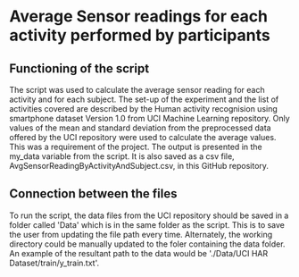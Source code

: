 # Average Sensor readings for each activity performed by participants

## Functioning of the script
The script was used to calculate the average sensor reading for each activity and for each subject. The set-up of the experiment and the list of activities covered are described by the Human activity recognision using smartphone dataset Version 1.0 from UCI Machine Learning repository. 
Only values of the mean and standard deviation from the preprocessed data offered by the UCI repository were used to calculate the average values. This was a requirement of the project. The output is presented in the my_data variable from the script. It is also saved as a csv file, AvgSensorReadingByActivityAndSubject.csv, in this GitHub repository.

## Connection between the files
To run the script, the data files from the UCI repository should be saved in a folder called 'Data' which is in the same folder as the script. This is to save the user from updating the file path every time. Alternately, the working directory could be manually updated to the foler containing the data folder. An example of the resultant path to the data would be './Data/UCI HAR Dataset/train/y_train.txt'.
